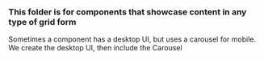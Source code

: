### This folder is for components that showcase content in any type of grid form

Sometimes a component has a desktop UI, but uses a carousel for mobile. We create the desktop UI, then include the Carousel
